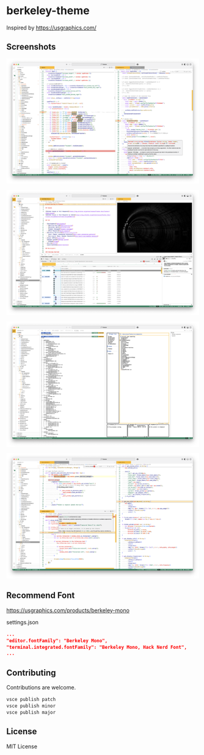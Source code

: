 # berkeley-theme

Inspired by https://usgraphics.com/

## Screenshots

![preference](https://raw.githubusercontent.com/Coordinate-Cat/berkeley-theme/refs/heads/main/images/screenshot/preference1.png)

![preference2](https://raw.githubusercontent.com/Coordinate-Cat/berkeley-theme/refs/heads/main/images/screenshot/preference2.png)

![preference3](https://raw.githubusercontent.com/Coordinate-Cat/berkeley-theme/refs/heads/main/images/screenshot/preference3.png)

![preference4](https://raw.githubusercontent.com/Coordinate-Cat/berkeley-theme/refs/heads/main/images/screenshot/preference4.png)

## Recommend Font

https://usgraphics.com/products/berkeley-mono

settings.json

```json
...
"editor.fontFamily": "Berkeley Mono",
"terminal.integrated.fontFamily": "Berkeley Mono, Hack Nerd Font",
...
```

## Contributing

Contributions are welcome.

```bash
vsce publish patch
vsce publish minor
vsce publish major
```

## License

MIT License

```

```
